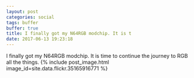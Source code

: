 ```yaml
---
layout: post
categories: social
tags: buffer
buffer: true
title: I finally got my N64RGB modchip. It is t
date: 2017-06-13 19:23:18
---
```

I finally got my N64RGB modchip. It is time to continue the journey to RGB all the things.
{% include post_image.html image_id=site.data.flickr.35165916771 %}
